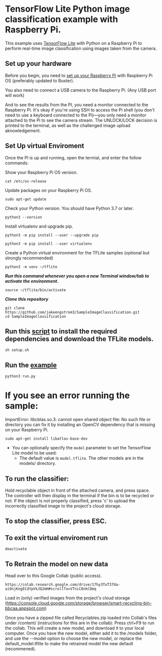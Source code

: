 # TensorFlow Lite Python image classification example with Raspberry Pi.

This example uses [TensorFlow Lite](https://tensorflow.org/lite) with Python
on a Raspberry Pi to perform real-time image classification using images
taken from the camera.

## Set up your hardware

Before you begin, you need to [set up your Raspberry Pi](
https://projects.raspberrypi.org/en/projects/raspberry-pi-setting-up) with
Raspberry Pi OS (preferably updated to Buster).

You also need to connect a USB camera to the Raspberry Pi. (Any USB port will work)

And to see the results from the PI, you need a monitor connected
to the Raspberry Pi. It's okay if you're using SSH to access the Pi shell
(you don't need to use a keyboard connected to the Pi)—you only need a monitor
attached to the Pi to see the camera stream. The UNLOCK/LOCK decision is printed to
the terminal, as well as the challenged image upload aknowledgement. 

## Set Up virtual Enviroment

Once the PI is up and running, open the termial, and enter the follow commands:

Show your Raspberry Pi OS version.
```
cat /etc/os-release
```

Update packages on your Raspberry Pi OS.
```
sudo apt-get update
```

Check your Python version. You should have Python 3.7 or later.
```
python3 --version
```

Install virtualenv and upgrade pip.
```
python3 -m pip install --user --upgrade pip
```

```
python3 -m pip install --user virtualenv
```

Create a Python virtual environment for the TFLite samples (optional but strongly recommended)
```
python3 -m venv ~/tflite
```

***Run this command whenever you open a new Terminal window/tab to activate the environment.***
```
source ~/tflite/bin/activate
```

***Clone this repository***
```
git clone https://github.com/jakeengstrom3/SampleImageClassification.git
cd SampleImageClassification
```

## Run this [script](https://github.com/jakeengstrom3/SampleImageClassification/blob/master/setup.sh) to install the required dependencies and download the TFLite models.

```
sh setup.sh
```

## Run the [example](https://github.com/jakeengstrom3/SampleImageClassification/blob/master/run.py) 

```
python3 run.py
```

# If you see an error running the sample:
ImportError: libcblas.so.3: cannot open shared object file: No such file or directory
you can fix it by installing an OpenCV dependency that is missing on your Raspberry Pi.

```
sudo apt-get install libatlas-base-dev
```

*   You can optionally specify the `model` parameter to set the TensorFlow Lite
    model to be used:
    *   The default value is `model.tflite`. The other models are in the models/ directory. 

## To run the classifier:
Hold recyclable object in front of the attached camera, and press space. The controller will then display in the terminal if the bin is to be recycled or not. If the object is not properly classified, press 'c' to upload the incorrectly classified image to the project's cloud storage. 

## To stop the classifier, press ESC.
## To exit the virtual enviroment run
```
deactivate
```
## To Retrain the model on new data
Head over to this Google Collab (public access).
```
https://colab.research.google.com/drive/17hy3TuT37Ua-ai9njKngECdYpVkJQ2mH#scrollTo=VTniC8nkCOmq
```
Load in (only) verified images from the project's cloud storage (https://console.cloud.google.com/storage/browser/smart-recycling-bin-bbcaa.appspot.com)

Once you have a zipped file called Recyclables.zip loaded into Collab's files under /content/ (instructions for this are in the collab):
Press ctrl+F9 to run the collab. This will create a new model, and download it to your local computer. 
Once you have the new model, either add it to the /models folder, and use the --model option to choose the new model, or replace the default_model.tflite to make the retrained model the new default (recommened). 
